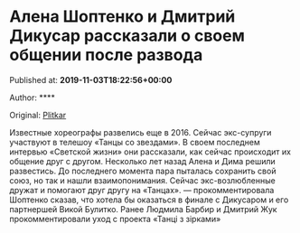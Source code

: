 
# Алена Шоптенко и Дмитрий Дикусар рассказали о своем общении после развода

Published at: **2019-11-03T18:22:56+00:00**

Author: ****

Original: [Plitkar](https://plitkar.com.ua/alena-shoptenko-i-dmitrij-dikusar-rasskazali-o-svoem-obshhenii-posle-razvoda/)

Известные хореографы развелись еще в 2016. Сейчас экс-супруги участвуют в телешоу «Танцы со звездами». В своем последнем интервью «Светской жизни» они рассказали, как сейчас происходит их общение друг с другом.
Несколько лет назад Алена и Дима решили развестись. До последнего момента пара пыталась сохранить свой союз, но так и нашли взаимопонимания. Сейчас экс-возлюбленные дружат и помогают друг другу на «Танцах».
— прокомментировала Шоптенко сказав, что хотела бы оказаться в финале с Дикусаром и его партнершей Викой Булитко.
Ранее Людмила Барбир и Дмитрий Жук прокомментировали уход с проекта «Танці з зірками»
